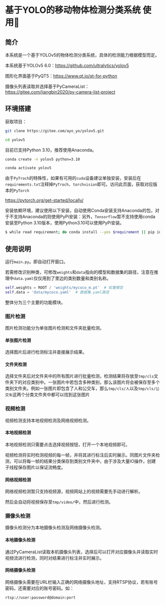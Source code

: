 # 基于YOLO的移动物体检测分类系统 使用🧭

## 简介

本系统是一个基于YOLOv5的物体检测分类系统，具体的检测能力根据模型而定。

本系统基于YOLOv5 6.0：<https://github.com/ultralytics/yolov5>

图形化界面基于PyQT5：<https://www.qt.io/qt-for-python>

摄像头列表读取并选择基于PyCameraList：<https://gitee.com/jiangbin2020/py-camera-list-project>

## 环境搭建

获取项目：

```bash
git clone https://gitee.com/ayo_yo/yolov5.git

cd yolov5
```

目前已支持Python 3.10，推荐使用Anaconda。

```bash
conda create -n yolov5 python=3.10

conda activate yolov5
```

由于`PyTroch`的特殊性，如果有可用的`cuda`设备建议单独安装，安装后在`requirements.txt`注释掉`PyTroch`、`torchvision`即可。访问此页面，获取对应版本的`PyTorch`

https://pytorch.org/get-started/locally/

安装依赖环境，建议使用以下安装，自动使用Conda安装支持Anaconda的包，对于不支持Anaconda的则使用PyPi安装：另外，`Tensorflow`暂不支持使用conda 安装至Python 3.10版本，使用Python3.10可以使用PyPi安装。

```bash
$ while read requirement; do conda install --yes $requirement || pip install $requirement; done < requirements.txt
```

## 使用说明

运行`main.py`。即自动打开窗口。

若需修改识别种类，可修改`weights`和`data`指向的模型和数据集的路径，注意在推理中`data.yaml`仅仅用到了里边的类别数量和类别名称。

```python
self.weights = ROOT / 'weights/mycoco_m.pt'  # 权重模型
self.data = 'data/mycoco.yaml'  # 数据集.yaml路径
```

整体分为三个主要的功能模块。

### 图片检测

图片检测功能分为单张图片检测和文件夹批量检测。

#### 单张图片检测

选择图片后进行检测标注并直接展示结果。

#### 文件夹检测

选择文件夹后对文件夹中的所有图片进行批量检测，检测结果将存放至`tmp/cls`文件夹下的对应类别中。一张图片中若包含多种类别，那么该图片将会被保存至多个类别文件夹。例如一张图片即包含了人和公交车，那么`tmp/cls/人`以及`tmp/cls/公交车`这两个分类文件夹中都可以找到这张图片

### 视频检测

视频检测支持本地视频检测及网络视频检测。

#### 本地视频检测

本地视频检测只需要点击选择视频按钮，打开一个本地视频即可。

视频检测将实时检测视频的每一帧，并将其进行标注后实时展示。同图片文件夹检测，可以将每一帧的结果分类保存到类别文件夹中，由于涉及大量IO操作，创建子线程保存图片以保证流畅度。

#### 网络视频检测

网络视频检测暂只支持视频源，视频网站上的视频需要先手动进行解析。

然后会自动将视频保存至`tmp/video/`中，然后进行检测。

### 摄像头检测

摄像头检测分为本地摄像头检测及网络摄像头检测。

#### 本地摄像头检测

通过PyCameraList读取本机摄像头列表，选择后可以打开对应摄像头并读取实时视频流进行检测，同时对结果进行标注并实时展示。

#### 网络摄像头检测

网络摄像头需要在URL栏输入正确的网络摄像头地址，支持RTSP协议，若有账号密码，还需要对应的账号密码。如：

```url
rtsp://user:password@domain:port
```

